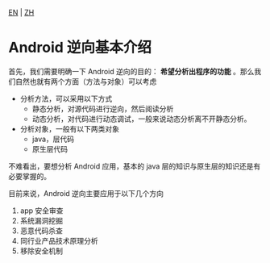 [EN](./overview.md) | [ZH](./overview-zh.md)
# Android 逆向基本介绍

首先，我们需要明确一下 Android 逆向的目的： **希望分析出程序的功能** 。那么我们自然也就有两个方面（方法与对象）可以考虑

- 分析方法，可以采用以下方式
    - 静态分析，对源代码进行逆向，然后阅读分析
    - 动态分析，对代码进行动态调试，一般来说动态分析离不开静态分析。
- 分析对象，一般有以下两类对象
    - java，层代码
    - 原生层代码

不难看出，要想分析 Android 应用，基本的 java 层的知识与原生层的知识还是有必要掌握的。

目前来说，Android 逆向主要应用于以下几个方向

1. app 安全审查
2. 系统漏洞挖掘
3. 恶意代码杀查
4. 同行业产品技术原理分析
5. 移除安全机制